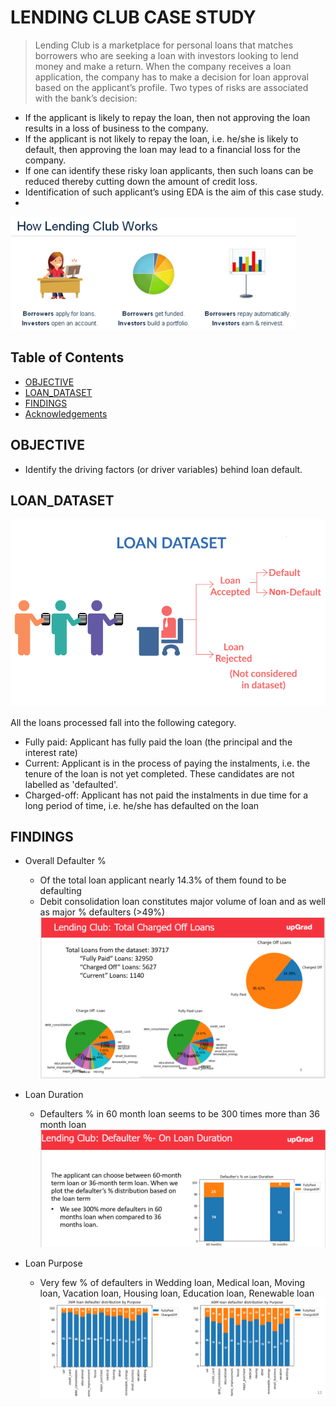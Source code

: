 # LENDING CLUB CASE STUDY
> Lending Club is a marketplace for personal loans that matches borrowers who are seeking a loan with investors looking to lend money and make a return.
> When the company receives a loan application, the company has to make a decision for loan approval based on the applicant’s profile. Two types of risks are associated with the bank’s decision:
* If the applicant is likely to repay the loan, then not approving the loan results in a loss of business to the company.
* If the applicant is not likely to repay the loan, i.e. he/she is likely to default, then approving the loan may lead to a financial loss for the company.
* If one can identify these risky loan applicants, then such loans can be reduced thereby cutting down the amount of credit loss. 
* Identification of such applicant’s using EDA is the aim of this case study.
* 
![Book logo](/lc1.png)

## Table of Contents
* [OBJECTIVE](#OBJECTIVE)
* [LOAN_DATASET](#LOAN_DATASET)
* [FINDINGS](#FINDINGS)
* [Acknowledgements](#acknowledgements)

<!-- You can include any other section that is pertinent to your problem -->

## OBJECTIVE
- Identify the driving factors (or driver variables) behind loan default.

## LOAN_DATASET

![Book logo](/loanstatus.png)

All the loans processed fall into the following category.
- Fully paid: Applicant has fully paid the loan (the principal and the interest rate)
- Current: Applicant is in the process of paying the instalments, i.e. the tenure of the loan is not yet completed. These candidates are not labelled as 'defaulted'.
- Charged-off: Applicant has not paid the instalments in due time for a long period of time, i.e. he/she has defaulted on the loan 

## FINDINGS
- Overall Defaulter %
  * Of the total loan applicant nearly 14.3% of them found to be defaulting
  * Debit consolidation loan constitutes major volume of loan and as well as major % defaulters (>49%)
![Book logo](/overallcoff.PNG)

- Loan Duration
  * Defaulters % in 60 month loan seems to be 300 times more than 36 month loan
![Book logo](/loandur.PNG)

- Loan Purpose
  * Very few % of defaulters in Wedding loan, Medical loan, Moving loan, Vacation loan, Housing loan, Education loan, Renewable loan
![Book logo](/loanpur.PNG)


<!-- Optional -->
<!-- ## License -->
<!-- This project is open source and available under the [... License](). -->

<!-- You don't have to include all sections - just the one's relevant to your project -->
